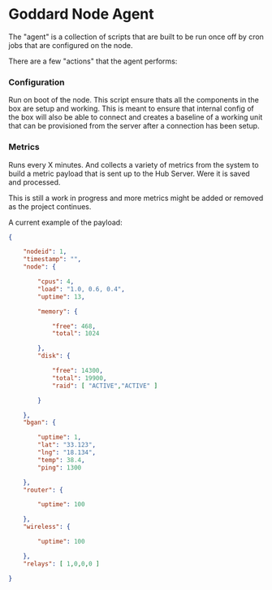 # Goddard Node Agent

The "agent" is a collection of scripts that are built to be run once off by cron jobs that are configured on the node.

There are a few "actions" that the agent performs:

### Configuration

Run on boot of the node. This script ensure thats all the components in the box are setup and working. This is meant to ensure that internal config of the box will also be able to connect and creates a baseline of a working unit that can be provisioned from the server after a connection has been setup.

### Metrics

Runs every X minutes. And collects a variety of metrics from the system to build a metric payload that is sent up to the Hub Server. Were it is saved and processed. 

This is still a work in progress and more metrics might be added or removed as the project continues.

A current example of the payload:

````json
{

	"nodeid": 1,
	"timestamp": "",
	"node": {

		"cpus": 4,
		"load": "1.0, 0.6, 0.4",
		"uptime": 13,

		"memory": {

			"free": 468,
			"total": 1024

		},
		"disk": {

			"free": 14300,
			"total": 19900,
			"raid": [ "ACTIVE","ACTIVE" ]

		}

	},
	"bgan": {

		"uptime": 1,
		"lat": "33.123",
		"lng": "18.134",
		"temp": 38.4,
		"ping": 1300

	},
	"router": {

		"uptime": 100

	},
	"wireless": {

		"uptime": 100

	},
	"relays": [ 1,0,0,0 ]

}
````